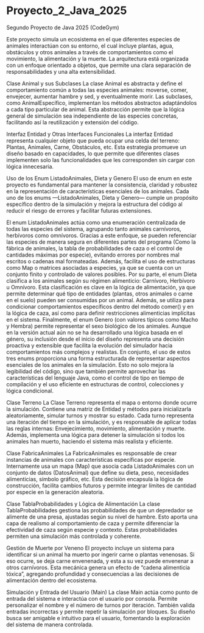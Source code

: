 # Proyecto_2_Java_2025
Segundo Proyecto de Java 2025 (CodeGym)

Este proyecto simula un ecosistema en el que diferentes especies de animales interactúan con su entorno, el cual incluye plantas, agua, obstáculos y otros animales a través de comportamientos como el movimiento, la alimentación y la muerte. La arquitectura está organizada con un enfoque orientado a objetos, que permite una clara separación de responsabilidades y una alta extensibilidad.

Clase Animal y sus Subclases
La clase Animal es abstracta y define el comportamiento común a todas las especies animales: moverse, comer, envejecer, aumentar hambre y sed, y eventualmente morir. Las subclases, como AnimalEspecífico, implementan los métodos abstractos adaptándolos a cada tipo particular de animal. Esta abstracción permite que la lógica general de simulación sea independiente de las especies concretas, facilitando así la reutilización y extensión del código.

Interfaz Entidad y Otras Interfaces Funcionales
La interfaz Entidad representa cualquier objeto que pueda ocupar una celda del terreno: Plantas, Animales, Carne, Obstáculos, etc. Esta estrategia promueve un diseño basado en capacidades, lo que permite que diferentes clases implementen solo las funcionalidades que les corresponden sin cargar con lógica innecesaria.

Uso de los Enum ListadoAnimales, Dieta y Genero
El uso de enum en este proyecto es fundamental para mantener la consistencia, claridad y robustez en la representación de características esenciales de los animales. Cada uno de los enums —ListadoAnimales, Dieta y Genero— cumple un propósito específico dentro de la simulación y mejora la estructura del código al reducir el riesgo de errores y facilitar futuras extensiones.

El enum ListadoAnimales actúa como una enumeración centralizada de todas las especies del sistema, agrupando tanto animales carnívoros, herbívoros como omnívoros. Gracias a este enfoque, se pueden referenciar las especies de manera segura en diferentes partes del programa (Como la fábrica de animales, la tabla de probabilidades de caza o el control de cantidades máximas por especie), evitando errores por nombres mal escritos o cadenas mal formateadas. Además, facilita el uso de estructuras como Map o matrices asociadas a especies, ya que se cuenta con un conjunto finito y controlado de valores posibles.
Por su parte, el enum Dieta clasifica a los animales según su régimen alimenticio: Carnívoro, Herbívoro u Omnívoro. Esta clasificación es clave en la lógica de alimentación, ya que permite determinar qué tipo de entidades (plantas, otros animales o carne en el suelo) pueden ser consumidas por un animal. Además, se utiliza para condicionar comportamientos específicos dentro del método comer() y en la lógica de caza, así como para definir restricciones alimenticias implícitas en el sistema.
Finalmente, el enum Genero (con valores típicos como Macho y Hembra) permite representar el sexo biológico de los animales. Aunque en la versión actual aún no se ha desarrollado una lógica basada en el género, su inclusión desde el inicio del diseño representa una decisión proactiva y extensible que facilita la evolución del simulador hacia comportamientos más complejos y realistas.
En conjunto, el uso de estos tres enums proporciona una forma estructurada de representar aspectos esenciales de los animales en la simulación. Esto no solo mejora la legibilidad del código, sino que también permite aprovechar las características del lenguaje Java, como el control de tipo en tiempo de compilación y el uso eficiente en estructuras de control, colecciones y lógica condicional.

Clase Terreno
La Clase Terreno representa el mapa o entorno donde ocurre la simulación. Contiene una matriz de Entidad y métodos para inicializarla aleatoriamente, simular turnos y mostrar su estado. Cada turno representa una iteración del tiempo en la simulación, y es responsable de aplicar todas las reglas internas: Envejecimiento, movimiento, alimentación y muerte. Además, implementa una lógica para detener la simulación si todos los animales han muerto, haciendo el sistema más realista y eficiente.

Clase FabricaAnimales
La FabricaAnimales es responsable de crear instancias de animales con características específicas por especie. Internamente usa un mapa (Map) que asocia cada ListadoAnimales con un conjunto de datos (DatosAnimal) que define su dieta, peso, necesidades alimenticias, símbolo gráfico, etc. Esta decisión encapsula la lógica de construcción, facilita cambios futuros y permite integrar límites de cantidad por especie en la generación aleatoria.

Clase TablaProbabilidades y Lógica de Alimentación
La clase TablaProbabilidades gestiona las probabilidades de que un depredador se alimente de una presa, ajustadas según su nivel de hambre. Esto aporta una capa de realismo al comportamiento de caza y permite diferenciar la efectividad de caza según especie y contexto. Estas probabilidades permiten una simulación más controlada y coherente.

Gestión de Muerte por Veneno
El proyecto incluye un sistema para identificar si un animal ha muerto por ingerir carne o plantas venenosas. Si eso ocurre, se deja carne envenenada, y esta a su vez puede envenenar a otros carnívoros. Esta mecánica genera un efecto de “cadena alimenticia tóxica”, agregando profundidad y consecuencias a las decisiones de alimentación dentro del ecosistema.

Simulación y Entrada del Usuario (Main)
La clase Main actúa como punto de entrada del sistema e interactúa con el usuario por consola. Permite personalizar el nombre y el número de turnos por iteración. También valida entradas incorrectas y permite repetir la simulación por bloques. Su diseño busca ser amigable e intuitivo para el usuario, fomentando la exploración del sistema de manera controlada.

